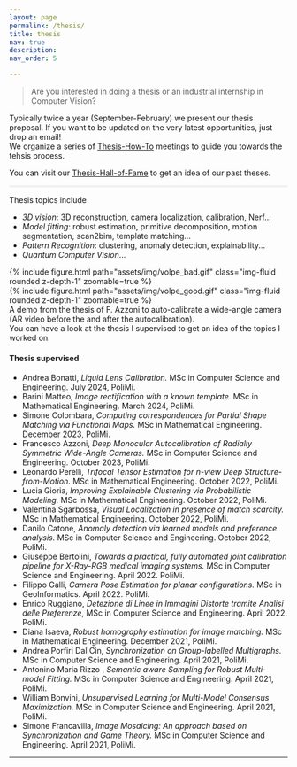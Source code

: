 ```yaml
---
layout: page
permalink: /thesis/
title: thesis 
nav: true
description: 
nav_order: 5

---
```




> Are you interested in doing a thesis or an industrial internship in Computer Vision?

Typically twice a year (September-February) we present our thesis proposal. If you want to be updated on the very latest opportunities, just drop an email!  
We organize a series of <a href="/thof">Thesis-How-To</a> meetings to guide you towards the tehsis process.

You can visit our <a href="/thof">Thesis-Hall-of-Fame</a>  to get an idea of our past theses.


<div style="background-color:rgba(0, 0, 0, 0.0470588); text-align:center; vertical-align: middle; padding:2px 0; margin-top:0px; margin-bottom:2px">
</div>


Thesis topics include
* _3D vision_: 3D reconstruction, camera localization, calibration, Nerf...
* _Model fitting_: robust estimation, primitive decomposition, motion segmentation, scan2bim, template matching...
* _Pattern Recognition_: clustering, anomaly detection, explainability...
* _Quantum Computer Vision_...

<div class="row justify-content-sm-center">
    <div class="col-sm-6 mt-3 mt-md-0">
      {% include figure.html path="assets/img/volpe_bad.gif" class="img-fluid rounded z-depth-1" zoomable=true %} 
    </div>
    <div class="col-sm-6 mt-3 mt-md-0">
        {% include figure.html path="assets/img/volpe_good.gif" class="img-fluid rounded z-depth-1" zoomable=true %}
    </div>
    <div class="caption">
         A demo from the thesis of F. Azzoni to auto-calibrate a wide-angle camera (AR video before the and after the autocalibration).
    </div> 
</div>
You can have a look at the thesis I supervised to get an idea of the topics I worked on.

#### Thesis supervised 


* Andrea Bonatti, _Liquid Lens Calibration._  MSc in Computer Science and Engineering. July 2024, PoliMi. 
* Barini Matteo, _Image rectification with a known template._  MSc in Mathematical Engineering. March 2024, PoliMi. 
* Simone Colombara, _Computing correspondences for Partial Shape Matching via Functional Maps._  MSc in Mathematical Engineering. December 2023, PoliMi.
* Francesco Azzoni, _Deep Monocular Autocalibration of Radially Symmetric Wide-Angle Cameras._  MSc in Computer Science and Engineering. October 2023, PoliMi.
* Leonardo Perelli, _Trifocal Tensor Estimation for n-view Deep Structure-from-Motion._ MSc  in Mathematical Engineering. October 2022, PoliMi.
* Lucia Gioria, _Improving Explainable Clustering via Probabilistic Modeling._ MSc  in Mathematical Engineering. October 2022, PoliMi.
* Valentina Sgarbossa, _Visual Localization in presence of match scarcity._ MSc  in Mathematical Engineering. October 2022, PoliMi.
* Danilo Catone, _Anomaly detection via learned models and preference analysis._  MSc in Computer Science and Engineering. October 2022, PoliMi.
* Giuseppe Bertolini, _Towards a practical, fully automated joint calibration pipeline for X-Ray-RGB medical imaging systems._ MSc in Computer Science and Engineering. April 2022. PoliMi.
* Filippo Galli, _Camera Pose Estimation for planar configurations._ MSc in GeoInformatics. April 2022. PoliMi.
* Enrico Ruggiano, _Detezione di Linee in Immagini Distorte tramite Analisi delle Preferenze_, MSc in Computer Science and Engineering. April 2022. PoliMi.
* Diana Isaeva, _Robust homography estimation for image matching._ MSc in Mathematical Engineering. December 2021, PoliMi.
* Andrea Porfiri Dal Cin, _Synchronization on Group-labelled Multigraphs._ MSc in Computer Science and Engineering. April 2021, PoliMi.
* Antonino Maria Rizzo , _Semantic aware Sampling for Robust Multi-model Fitting._ MSc in Computer Science and Engineering. April 2021, PoliMi.
* William Bonvini, _Unsupervised Learning for Multi-Model Consensus Maximization._ MSc in Computer Science and Engineering. April 2021, PoliMi.
* Simone Francavilla, _Image Mosaicing: An approach based on Synchronization and Game Theory._ MSc in Computer Science and Engineering. April 2021, PoliMi.

***



[thesisProposal]:https://boracchi.faculty.polimi.it/docs/Thesis_Opportunities_Boracchi.pdf
